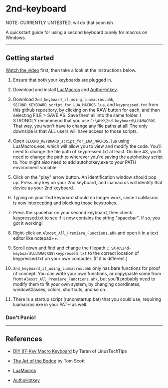 # 2nd-keyboard

NOTE: CURRENTLY UNTESTED, wil do that soon ish

A quickstart guide for using a second keyboard purely for macros on Windows.

---

## Getting started

[Watch the video](https://youtu.be/Arn8ExQ2Gjg?t=362) first, then take a look at the instructions below.

1. Ensure that both your keyboards are plugged in.
2. Download and install [LuaMacros](http://www.hidmacros.eu/forum/viewtopic.php?f=10&t=241#p794) and [AuthoHotkey](https://autohotkey.com/).
3. Download `2nd_keyboard_if_using_luamacros.ahk`,  `SECOND_KEYBOARD_script_for_LUA_MACROS.lua`, and `keypressed.txt` from this github repository, by clicking on the RAW button for each, and then selecting FILE > SAVE AS. Save them all into the same folder. I STRONGLY recommend that you use `C:\AHK\2nd-keyboard\LUAMACROS`. That way, you won't have to change any file paths at all! The only downside is that ALL users will have access to those scripts.
4. Open `SECOND_KEYBOARD_script_for_LUA_MACROS.lua` using LuaMacros.exe, which will allow you to view and modify the code. You'll need to change the file path of keypressed.txt at least. On line 43, you'll need to change the path to wherever you're saving the autohotkey script to. You might also need to add autohotkey.exe to your PATH environment variable. 
5. Click on the "play" arrow button. An identification window should pop up. Press any key on your 2nd keyboard, and luamacros will identify that device as your 2nd keyboard.
6. Typing on your 2nd keyboard should no longer work, since LuaMacros is now intercepting and blocking those keystrokes.
7. Press the spacebar on your second keyboard, then check keypressed.txt to see if it now contains the string "spacebar". If so, you got it working!
8. Right-click on `Almost_All_Premiere_Functions.ahk` and open it in a text editor like notepad++.
9. Scroll down and find and change the filepath `C:\AHK\2nd-keyboard\LUAMACROS\keypressed.txt` to the correct location of keypressed.txt on your own computer. (If it is different.)
10. `2nd_keyboard_if_using_luamacros.ahk` only has bare functions for proof of concept. You can write your own functions, or copy/paste some from from `Almost_All_Premiere_Functions.ahk`, but you'll probably need to modify them to fit your own system, by changing coordinates, windowClasses, colors, shortcuts, and so on.

11. There is a startup script (runonstartup.bat) that you could use, requiring luamacros.exe in your PATH as well.

### Don't Panic!

---

## References

* [DIY 87-Key Macro Keyboard](https://www.youtube.com/watch?v=Arn8ExQ2Gjg) by Taran of LinusTechTips

* [The Art of the Bodge](https://www.youtube.com/watch?v=lIFE7h3m40U) by Tom Scott

* [LuaMacros](https://github.com/stevedonovan/LuaMacro)

* [AuthoHotkey](https://github.com/AutoHotkey/AutoHotkey)
